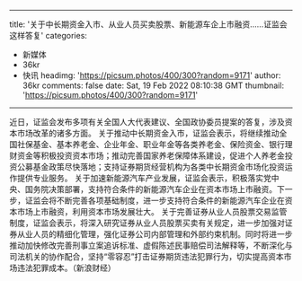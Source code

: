 
---
title: '关于中长期资金入市、从业人员买卖股票、新能源车企上市融资……证监会这样答复'
categories: 
 - 新媒体
 - 36kr
 - 快讯
headimg: 'https://picsum.photos/400/300?random=9171'
author: 36kr
comments: false
date: Sat, 19 Feb 2022 08:10:38 GMT
thumbnail: 'https://picsum.photos/400/300?random=9171'
---

<div>   
近日，证监会发布多项有关全国人大代表建议、全国政协委员提案的答复，涉及资本市场改革的诸多方面。
关于推动中长期资金入市，证监会表示，将继续推动全国社保基金、基本养老金、企业年金、职业年金等各类养老金、保险资金、银行理财资金等积极投资资本市场；推动完善国家养老保障体系建设，促进个人养老金投资公募基金政策尽快落地；支持证券期货经营机构为各类中长期资金市场化投资运作提供专业服务。
关于加速新能源汽车产业发展，证监会表示，积极落实党中央、国务院决策部署，支持符合条件的新能源汽车企业在资本市场上市融资。下一步，证监会将不断完善各项基础制度，进一步支持符合条件的新能源汽车企业在资本市场上市融资，利用资本市场发展壮大。
关于完善证券从业人员股票交易监管制度，证监会表示，将深入研究证券从业人员股票买卖有关规定，进一步加强对证券从业人员的精细化管理，强化证券公司内部管理和外部约束机制。同时将进一步推动加快修改完善刑事立案追诉标准、虚假陈述民事赔偿司法解释等，不断深化与司法机关的协作配合，坚持“零容忍”打击证券期货违法犯罪行为，切实提高资本市场违法犯罪成本。（新浪财经）  
</div>
            